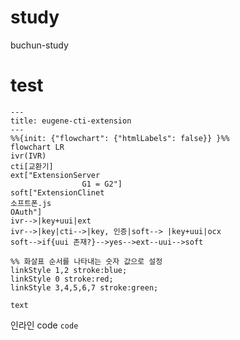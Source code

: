 # study
buchun-study


<H1> test </H1>

```mermaid
---
title: eugene-cti-extension
---
%%{init: {"flowchart": {"htmlLabels": false}} }%%
flowchart LR
ivr(IVR)
cti[교환기]
ext["ExtensionServer
				G1 = G2"]
soft["ExtensionClinet
소프트폰.js
OAuth"]
ivr-->|key+uui|ext
ivr-->|key|cti-->|key, 인증|soft--> |key+uui|ocx
soft-->if{uui 존재?}-->yes-->ext--uui-->soft

%% 화살표 순서를 나타내는 숫자 값으로 설정
linkStyle 1,2 stroke:blue;
linkStyle 0 stroke:red;
linkStyle 3,4,5,6,7 stroke:green;
```


```code
text
```

인라인 code
`code`



